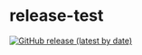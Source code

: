 # release-test

[![GitHub release (latest by date)](https://img.shields.io/github/v/release/w3stling/release-test)](https://github.com/w3stling/release-test/releases/latest)